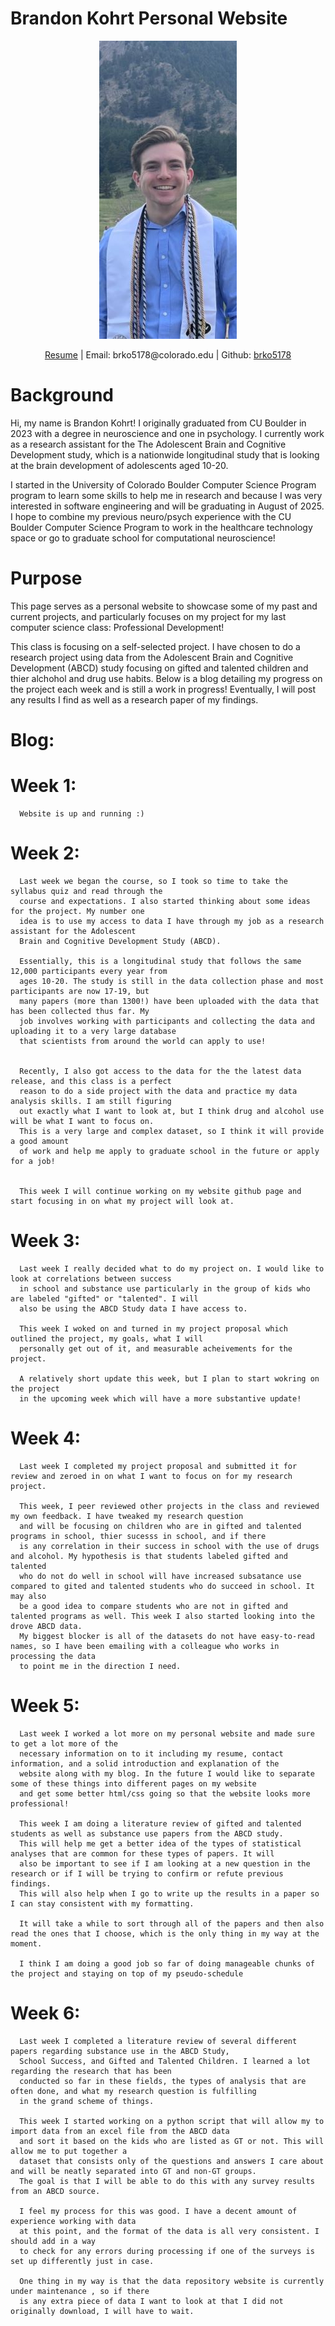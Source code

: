 # Brandon Kohrt Personal Website      


<p align="center">
  <img src="profilepic2.jpg" />
</p>

<p align="center">
  <a href="Brandon.Kohrt.Resume.pdf" target="_blank">Resume</a> | Email: brko5178@colorado.edu | Github: <a href="https://github.com/brko5178" target="_blank">brko5178</a>
</p>

# Background
  Hi, my name is Brandon Kohrt! I originally graduated from CU Boulder in 2023 with a degree in neuroscience and one in psychology. I currently work as a research assistant for the The Adolescent Brain and Cognitive Development study, which is a nationwide longitudinal study that is looking at the brain development of adolescents aged 10-20. 
  
I started in the University of Colorado Boulder Computer Science Program program to learn some skills to help me in research and because I was very interested in software engineering and will be graduating in August of 2025. I hope to combine my previous neuro/psych experience with the CU Boulder Computer Science Program to work in the healthcare technology space or go to graduate school for computational neuroscience! 
 

# Purpose
This page serves as a personal website to showcase some of my past and current projects, and particularly focuses on my project for my last computer science class: Professional Development!

This class is focusing on a self-selected project. I have chosen to do a research project using data from the Adolescent Brain and Cognitive Development (ABCD)
study focusing on gifted and talented children and thier alchohol and drug use habits. Below is a blog detailing my progress on the project each week
and is still a work in progress! Eventually, I will post any results I find as well as a research paper of my findings.



# Blog:

# Week 1:
      Website is up and running :)

# Week 2:
      Last week we began the course, so I took so time to take the syllabus quiz and read through the 
      course and expectations. I also started thinking about some ideas for the project. My number one 
      idea is to use my access to data I have through my job as a research assistant for the Adolescent 
      Brain and Cognitive Development Study (ABCD). 
      
      Essentially, this is a longitudinal study that follows the same 12,000 participants every year from 
      ages 10-20. The study is still in the data collection phase and most participants are now 17-19, but 
      many papers (more than 1300!) have been uploaded with the data that has been collected thus far. My 
      job involves working with participants and collecting the data and uploading it to a very large database 
      that scientists from around the world can apply to use!

      
      Recently, I also got access to the data for the the latest data release, and this class is a perfect 
      reason to do a side project with the data and practice my data analysis skills. I am still figuring 
      out exactly what I want to look at, but I think drug and alcohol use will be what I want to focus on. 
      This is a very large and complex dataset, so I think it will provide a good amount 
      of work and help me apply to graduate school in the future or apply for a job!

      
      This week I will continue working on my website github page and start focusing in on what my project will look at.

# Week 3:
      Last week I really decided what to do my project on. I would like to look at correlations between success 
      in school and substance use particularly in the group of kids who are labeled "gifted" or "talented". I will         
      also be using the ABCD Study data I have access to.

      This week I woked on and turned in my project proposal which outlined the project, my goals, what I will 
      personally get out of it, and measurable acheivements for the project. 

      A relatively short update this week, but I plan to start wokring on the project 
      in the upcoming week which will have a more substantive update!

# Week 4:
      Last week I completed my project proposal and submitted it for review and zeroed in on what I want to focus on for my research project.
      
      This week, I peer reviewed other projects in the class and reviewed my own feedback. I have tweaked my research question 
      and will be focusing on children who are in gifted and talented programs in school, thier sucesss in school, and if there
      is any correlation in their success in school with the use of drugs and alcohol. My hypothesis is that students labeled gifted and talented
      who do not do well in school will have increased subsatance use compared to gited and talented students who do succeed in school. It may also 
      be a good idea to compare students who are not in gifted and talented programs as well. This week I also started looking into the drove ABCD data.
      My biggest blocker is all of the datasets do not have easy-to-read names, so I have been emailing with a colleague who works in processing the data 
      to point me in the direction I need.

# Week 5:
      Last week I worked a lot more on my personal website and made sure to get a lot more of the 
      necessary information on to it including my resume, contact information, and a solid introduction and explanation of the           
      website along with my blog. In the future I would like to separate some of these things into different pages on my website 
      and get some better html/css going so that the website looks more professional!

      This week I am doing a literature review of gifted and talented students as well as substance use papers from the ABCD study. 
      This will help me get a better idea of the types of statistical analyses that are common for these types of papers. It will 
      also be important to see if I am looking at a new question in the research or if I will be trying to confirm or refute previous findings. 
      This will also help when I go to write up the results in a paper so I can stay consistent with my formatting.

      It will take a while to sort through all of the papers and then also read the ones that I choose, which is the only thing in my way at the moment.

      I think I am doing a good job so far of doing manageable chunks of the project and staying on top of my pseudo-schedule 

# Week 6:
      Last week I completed a literature review of several different papers regarding substance use in the ABCD Study, 
      School Success, and Gifted and Talented Children. I learned a lot regarding the research that has been        
      conducted so far in these fields, the types of analysis that are often done, and what my research question is fulfilling 
      in the grand scheme of things.

      This week I started working on a python script that will allow my to import data from an excel file from the ABCD data 
      and sort it based on the kids who are listed as GT or not. This will allow me to put together a         
      dataset that consists only of the questions and answers I care about and will be neatly separated into GT and non-GT groups. 
      The goal is that I will be able to do this with any survey results from an ABCD source.

      I feel my process for this was good. I have a decent amount of experience working with data 
      at this point, and the format of the data is all very consistent. I should add in a way 
      to check for any errors during processing if one of the surveys is set up differently just in case.

      One thing in my way is that the data repository website is currently under maintenance , so if there 
      is any extra piece of data I want to look at that I did not originally download, I will have to wait.
